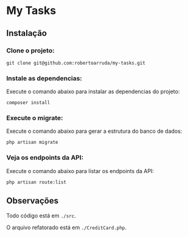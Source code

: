 # My Tasks


## Instalação

### Clone o projeto:
```
git clone git@github.com:robertoarruda/my-tasks.git
```

### Instale as dependencias:
Execute o comando abaixo para instalar as dependencias do projeto:
```
composer install
```

### Execute o migrate:
Execute o comando abaixo para gerar a estrutura do banco de dados:
```
php artisan migrate
```

### Veja os endpoints da API:
Execute o comando abaixo para listar os endpoints da API:
```
php artisan route:list
```

## Observações
Todo código está em `./src`.

O arquivo refatorado está em `./CreditCard.php`.
